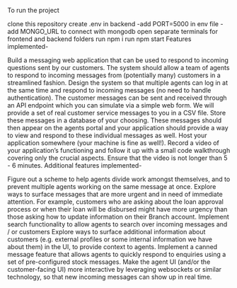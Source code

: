 To run the project

clone this repository
create .env in backend -add PORT=5000 in env file -add MONGO_URL to connect with mongodb
open separate terminals for frontend and backend folders
run npm i
run npm start
Features implemented-

Build a messaging web application that can be used to respond to incoming questions sent by our customers. The system should allow a team of agents to respond to incoming messages from (potentially many) customers in a streamlined fashion. Design the system so that multiple agents can log in at the same time and respond to incoming messages (no need to handle authentication).
The customer messages can be sent and received through an API endpoint which you can simulate via a simple web form.
We will provide a set of real customer service messages to you in a CSV file. Store these messages in a database of your choosing. These messages should then appear on the agents portal and your application should provide a way to view and respond to these individual messages as well.
Host your application somewhere (your machine is fine as well!).
Record a video of your application’s functioning and follow it up with a small code walkthrough covering only the crucial aspects. Ensure that the video is not longer than 5 - 6 minutes.
Additional features implemented-

Figure out a scheme to help agents divide work amongst themselves, and to prevent multiple agents working on the same message at once.
Explore ways to surface messages that are more urgent and in need of immediate attention. For example, customers who are asking about the loan approval process or when their loan will be disbursed might have more urgency than those asking how to update information on their Branch account.
Implement search functionality to allow agents to search over incoming messages and / or customers
Explore ways to surface additional information about customers (e.g. external profiles or some internal information we have about them) in the UI, to provide context to agents.
Implement a canned message feature that allows agents to quickly respond to enquiries using a set of pre-configured stock messages.
Make the agent UI (and/or the customer-facing UI) more interactive by leveraging websockets or similar technology, so that new incoming messages can show up in real time.